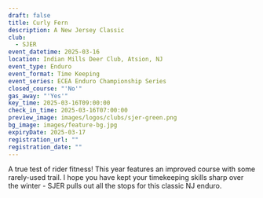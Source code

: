```yaml
---
draft: false
title: Curly Fern
description: A New Jersey Classic
club:
  - SJER
event_datetime: 2025-03-16
location: Indian Mills Deer Club, Atsion, NJ
event_type: Enduro
event_format: Time Keeping
event_series: ECEA Enduro Championship Series
closed_course: "'No'"
gas_away: "'Yes'"
key_time: 2025-03-16T09:00:00
check_in_time: 2025-03-16T07:00:00
preview_image: images/logos/clubs/sjer-green.png
bg_image: images/feature-bg.jpg
expiryDate: 2025-03-17
registration_url: ""
registration_date: ""
---
```


A true test of rider fitness! This year features an improved course with some rarely-used trail. I hope you have kept your timekeeping skills sharp over the winter - SJER pulls out all the stops for this classic NJ enduro.
